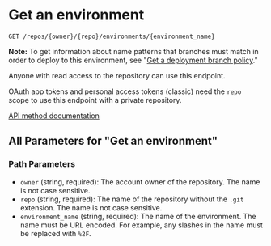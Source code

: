 # Get an environment

`GET /repos/{owner}/{repo}/environments/{environment_name}`

**Note:** To get information about name patterns that branches must match in order to deploy to this environment, see "[Get a deployment branch policy](/rest/deployments/branch-policies#get-a-deployment-branch-policy)."

Anyone with read access to the repository can use this endpoint.

OAuth app tokens and personal access tokens (classic) need the `repo` scope to use this endpoint with a private repository.

[API method documentation](https://docs.github.com/rest/deployments/environments#get-an-environment)

## All Parameters for "Get an environment"

### Path Parameters

- `owner` (string, required): The account owner of the repository. The name is not case sensitive.
- `repo` (string, required): The name of the repository without the `.git` extension. The name is not case sensitive.
- `environment_name` (string, required): The name of the environment. The name must be URL encoded. For example, any slashes in the name must be replaced with `%2F`.